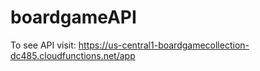 # boardgameAPI

To see API visit: https://us-central1-boardgamecollection-dc485.cloudfunctions.net/app
